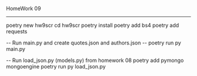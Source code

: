 HomeWork 09
__________________________________

poetry new hw9scr
cd hw9scr
poetry install
poetry add bs4
poetry add requests

-- Run main.py and create quotes.json and authors.json --
poetry run py main.py

-- Run load_json.py (models.py) from homework 08
poetry add pymongo mongoengine
poetry run py load_json.py

